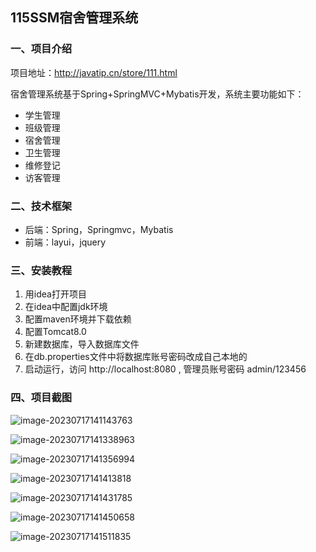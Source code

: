 ## 115SSM宿舍管理系统

### 一、项目介绍

项目地址：http://javatip.cn/store/111.html

宿舍管理系统基于Spring+SpringMVC+Mybatis开发，系统主要功能如下：

- 学生管理
- 班级管理
- 宿舍管理
- 卫生管理
- 维修登记
- 访客管理

### 二、技术框架

- 后端：Spring，Springmvc，Mybatis
- 前端：layui，jquery

### 三、安装教程

1. 用idea打开项目
2. 在idea中配置jdk环境
3. 配置maven环境并下载依赖
4. 配置Tomcat8.0
5. 新建数据库，导入数据库文件
6. 在db.properties文件中将数据库账号密码改成自己本地的
7. 启动运行，访问 http://localhost:8080  , 管理员账号密码 admin/123456

### 四、项目截图

![image-20230717141143763](http://image.javatip.cn/bysj/20230717141144.png)

![image-20230717141338963](http://image.javatip.cn/bysj/20230717141339.png)

![image-20230717141356994](http://image.javatip.cn/bysj/20230717141357.png)

![image-20230717141413818](http://image.javatip.cn/bysj/20230717141413.png)

![image-20230717141431785](http://image.javatip.cn/bysj/20230717141431.png)

![image-20230717141450658](http://image.javatip.cn/bysj/20230717141450.png)

![image-20230717141511835](http://image.javatip.cn/bysj/20230717141511.png)
